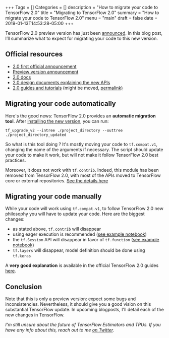 +++
Tags = []
Categories = []
description = "How to migrate your code to TensorFlow 2.0"
title = "Migrating to TensorFlow 2.0"
summary = "How to migrate your code to TensorFlow 2.0"
menu = "main"
draft = false
date = 2019-01-13T14:53:28-05:00
+++

TensorFlow 2.0 preview version has just been [announced](https://groups.google.com/a/tensorflow.org/forum/#!topic/developers/aKdmUOiyzGM). 
In this blog post, I’ll summarize what to expect for migrating your code to this new version.

## Official resources

- [2.0 first official announcement](https://groups.google.com/a/tensorflow.org/forum/?#!topic/announce/qXfsxr2sF-0)
- [Preview version announcement](https://groups.google.com/a/tensorflow.org/forum/#!topic/developers/aKdmUOiyzGM)
- [2.0 docs](https://www.tensorflow.org/versions/r2.0/api_docs/python/tf)
- [2.0 design documents explaining the new APIs](https://github.com/tensorflow/community/tree/master/rfcs)
- [2.0 guides and tutorials](https://github.com/tensorflow/docs/tree/master/site/en/r2) (might be moved, [permalink)](https://github.com/tensorflow/docs/tree/ab40de5b068f135a6f1840ba2dd7465386f4edc8/site/en/r2)

## Migrating your code automatically
Here's the good news: TensorFlow 2.0 provides an **automatic migration tool**. After [installing the new version](https://www.tensorflow.org/versions/r2.0/api_docs/python/tf), you can run:

    tf_upgrade_v2 --intree ./project_directory --outtree ./project_directory_updated
    

So what is this tool doing ? It's mostly moving your code to `tf.compat.v1`, changing the name of the arguments if necessary. 
The script should update your code to make it work, but will not make it follow TensorFlow 2.0 best practices. 

Moreover, it does not work with `tf.contrib`. Indeed, this module has been removed from TensorFlow 2.0, 
with most of the APIs moved to TensorFlow core or external repositories. [See the details here](https://github.com/tensorflow/community/blob/master/rfcs/20180907-contrib-sunset.md)

## Migrating your code manually
While your code will work using `tf.compat.v1`, to follow TensorFlow 2.0 new philosophy you will have to update your code. 
Here are the biggest changes:

- as stated above, `tf.contrib` will disappear
- using eager execution is recommended ([see example notebook](https://github.com/tensorflow/docs/blob/master/site/en/r2/guide/eager.ipynb))
- the `tf.Session` API will disappear in favor of `tf.function` ([see example notebook](https://github.com/tensorflow/docs/blob/master/site/en/r2/guide/autograph.ipynb))
- `tf.layers` will disappear, model definition should be done using `tf.keras`

A **very good explanation** is available in the official TensorFlow 2.0 guides [here](https://github.com/tensorflow/community/blob/b1d83bf2ee3fc72650140b89656e29932db36226/rfcs/20180918-functions-not-sessions-20.md).

## Conclusion
Note that this is only a preview version: expect some bugs and inconsistencies. Nevertheless, 
it should give you a good vision on this substantial TensorFlow update. In upcoming blogposts, I'll detail each of the new 
changes in TensorFlow.

 
*I'm still unsure about the future of TensorFlow Estimators and TPUs. 
If you have any info about this, reach out to me [on Twitter](https://twitter.com/EliotAndres).* 


    
    
